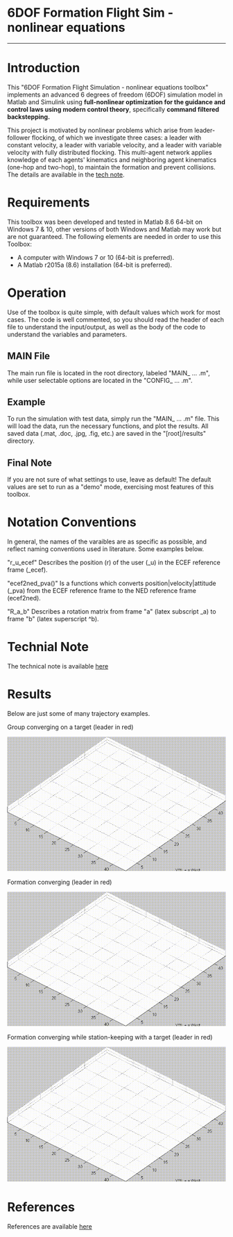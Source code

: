 # 6DOF Formation Flight Sim - nonlinear equations

-----------------------------------------------------------------------------------

# Introduction
This "6DOF Formation Flight Simulation - nonlinear equations toolbox" implements an advanced 6 degrees of freedom (6DOF) simulation model in Matlab and Simulink using **full-nonlinear optimization for the guidance and control laws using modern control theory**, specifically **command filtered backstepping.**

This project is motivated by nonlinear problems which arise from leader-follower flocking, of which we investigate three cases: a leader with constant velocity, a leader with variable velocity, and a leader with variable velocity with fully distributed flocking.  This multi-agent network applies knowledge of each agents' kinematics and neighboring agent kinematics (one-hop and two-hop), to maintain the formation and prevent collisions.  The details are available in the [tech note](https://github.com/pfroysdon/projects/blob/main/aerospace/6dof_formation_flight_nonlinear/tech_note).


# Requirements
This toolbox was been developed and tested in Matlab 8.6 64-bit on Windows 7 & 10, other versions of both Windows and Matlab 
may work but are not guaranteed. The following elements are needed in order to use this Toolbox:

- A computer with Windows 7 or 10 (64-bit is preferred).
- A Matlab r2015a (8.6) installation (64-bit is preferred).  


# Operation
Use of the toolbox is quite simple, with default values which work for most cases. The code is well commented, so you should read the header of each file to understand the input/output, as well as the body of the code to understand the variables and parameters.


## MAIN File
The main run file is located in the root directory, labeled "MAIN_ ... .m", while user selectable options are located in the "CONFIG_ ... .m".

## Example  
To run the simulation with test data, simply run the "MAIN_ ... .m" file. This will load the data, run the necessary functions, and plot the results. All saved data (.mat, .doc, .jpg, .fig, etc.) are saved in the "[root]/results" directory.

## Final Note 
If you are not sure of what settings to use, leave as default!  The default values are set to run as a "demo" mode, exercising most features of this toolbox.


# Notation Conventions
In general, the names of the varaibles are as specific as possible, and reflect naming conventions used in literature. 
Some examples below.

"r_u_ecef" Describes the position (r) of the user (_u) in the ECEF reference frame (_ecef).

"ecef2ned_pva()" Is a functions which converts position|velocity|attitude (_pva) from the ECEF reference frame to the NED reference frame (ecef2ned).

"R_a_b" Describes a rotation matrix from frame "a" (latex subscript _a) to frame "b" (latex superscript ^b).


# Technial Note
The technical note is available [here](https://github.com/pfroysdon/projects/blob/main/aerospace/6dof_formation_flight_nonlinear/tech_note)

# Results
Below are just some of many trajectory examples.


Group converging on a target (leader in red)
<p align="center">
	<img width="600" img src="https://github.com/pfroysdon/projects/blob/main/aerospace/6dof_formation_flight_nonlinear/results/algo_III_departure_results_3D.gif">
</p>

Formation converging (leader in red)
<p align="center">
	<img width="600" img src="https://github.com/pfroysdon/projects/blob/main/aerospace/6dof_formation_flight_nonlinear/results/algo_I_results_3D.gif">
</p>

Formation converging while station-keeping with a target (leader in red)
<p align="center">
	<img width="600" img src="https://github.com/pfroysdon/projects/blob/main/aerospace/6dof_formation_flight_nonlinear/results/algo_I_departure_results_3D.gif">
</p>

# References
References are available [here](https://github.com/pfroysdon/projects/blob/main/aerospace/6dof_formation_flight_nonlinear/references)